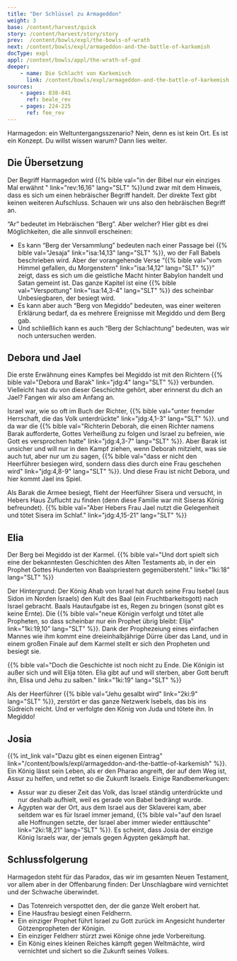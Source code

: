 ```yaml
---
title: "Der Schlüssel zu Armageddon"
weight: 3
base: /content/harvest/quick
story: /content/harvest/story/story
prev:  /content/bowls/expl/the-bowls-of-wrath
next: /content/bowls/expl/armageddon-and-the-battle-of-karkemish
docType: expl
appl: /content/bowls/appl/the-wrath-of-god
deeper:
    - name: Die Schlacht von Karkemisch
      link: /content/bowls/expl/armageddon-and-the-battle-of-karkemish
sources: 
    - pages: 838-841
      ref: beale_rev
    - pages: 224-225
      ref: fee_rev
---
```


Harmagedon: ein Weltuntergangsszenario? Nein, denn es ist kein Ort. Es ist ein Konzept. Du willst wissen warum? Dann lies weiter.

## Die Übersetzung

<a name="8763"></a>
Der Begriff Harmagedon wird {{% bible val="in der Bibel nur ein einziges Mal erwähnt " link="rev:16,16" lang="SLT" %}}und zwar mit dem Hinweis, dass es sich um einen hebräischer Begriff handelt. Der direkte Text gibt keinen weiteren Aufschluss. Schauen wir uns also den hebräischen Begriff an.

“Ar” bedeutet im Hebräischen “Berg”. Aber welcher? Hier gibt es drei Möglichkeiten, die alle sinnvoll erscheinen:

- Es kann “Berg der Versammlung” bedeuten nach einer Passage bei {{% bible val="Jesaja" link="isa:14,13" lang="SLT" %}}, wo der Fall Babels beschrieben wird. Aber der vorangehende Verse “{{% bible val="vom Himmel gefallen, du Morgenstern" link="isa:14,12" lang="SLT" %}}” zeigt, dass es sich um die geistliche Macht hinter Babylon handelt und Satan gemeint ist. Das ganze Kapitel ist eine {{% bible val="Verspottung" link="isa:14,3-4" lang="SLT" %}} des scheinbar Unbesiegbaren, der besiegt wird.
- Es kann aber auch “Berg von Megiddo” bedeuten, was einer weiteren Erklärung bedarf, da es mehrere Ereignisse mit Megiddo und dem Berg gab.
- Und schließlich kann es auch “Berg der Schlachtung” bedeuten, was wir noch untersuchen werden.

## Debora und Jael

<a name="adae"></a>
Die erste Erwähnung eines Kampfes bei Megiddo ist mit den Richtern {{% bible val="Debora und Barak" link="jdg:4" lang="SLT" %}} verbunden. Vielleicht hast du von dieser Geschichte gehört, aber erinnerst du dich an Jael? Fangen wir also am Anfang an.

Israel war, wie so oft im Buch der Richter, {{% bible val="unter fremder Herrschaft, die das Volk unterdrückte" link="jdg:4,1-3" lang="SLT" %}}. und da war die {{% bible val="Richterin Deborah, die einen Richter namens Barak aufforderte, Gottes Verheißung zu folgen und Israel zu befreien, wie Gott es versprochen hatte" link="jdg:4,3-7" lang="SLT" %}}. Aber Barak ist unsicher und will nur in den Kampf ziehen, wenn Deborah mitzieht, was sie auch tut, aber nur um zu sagen, {{% bible val="dass er nicht den Heerführer besiegen wird, sondern dass dies durch eine Frau geschehen wird" link="jdg:4,8-9" lang="SLT" %}}. Und diese Frau ist nicht Debora, und hier kommt Jael ins Spiel.

Als Barak die Armee besiegt, flieht der Heerführer Sisera und versucht, in Hebers Haus Zuflucht zu finden (denn diese Familie war mit Siseras König befreundet). {{% bible val="Aber Hebers Frau Jael nutzt die Gelegenheit und tötet Sisera im Schlaf." link="jdg:4,15-21" lang="SLT" %}}

## Elia

<a name="5f7a"></a>
Der Berg bei Megiddo ist der Karmel. {{% bible val="Und dort spielt sich eine der bekanntesten Geschichten des Alten Testaments ab, in der ein Prophet Gottes Hunderten von Baalspriestern gegenübersteht." link="1ki:18" lang="SLT" %}}

Der Hintergrund: Der König Ahab von Israel hat durch seine Frau Isebel (aus Sidon im Norden Israels) den Kult des Baal (ein Fruchtbarkeitsgott) nach Israel gebracht. Baals Hautaufgabe ist es, Regen zu bringen (sonst gibt es keine Ernte). Die {{% bible val="neue Königin verfolgt und tötet alle Propheten, so dass scheinbar nur ein Prophet übrig bleibt: Elija" link="1ki:19,10" lang="SLT" %}}. Dank der Prophezeiung eines einfachen Mannes wie ihm kommt eine dreieinhalbjährige Dürre über das Land, und in einem großen Finale auf dem Karmel stellt er sich den Propheten und besiegt sie.

{{% bible val="Doch die Geschichte ist noch nicht zu Ende. Die Königin ist außer sich und will Elija töten. Elia gibt auf und will sterben, aber Gott beruft ihn, Elisa und Jehu zu salben." link="1ki:19" lang="SLT" %}}

Als der Heerführer {{% bible val="Jehu gesalbt wird" link="2ki:9" lang="SLT" %}}, zerstört er das ganze Netzwerk Isebels, das bis ins Südreich reicht. Und er verfolgte den König von Juda und tötete ihn. In Megiddo!

## Josia

<a name="2a48"></a>
{{% int_link val="Dazu gibt es einen eigenen Eintrag" link="/content/bowls/expl/armageddon-and-the-battle-of-karkemish" %}}. Ein König lässt sein Leben, als er den Pharao angreift, der auf dem Weg ist, Assur zu helfen, und rettet so die Zukunft Israels. Einige Randbemerkungen:

- Assur war zu dieser Zeit das Volk, das Israel ständig unterdrückte und nur deshalb aufhielt, weil es gerade von Babel bedrängt wurde.
- Ägypten war der Ort, aus dem Israel aus der Sklaverei kam, aber seitdem war es für Israel immer jemand, {{% bible val="auf den Israel alle Hoffnungen setzte, der Israel aber immer wieder enttäuschte" link="2ki:18,21" lang="SLT" %}}. Es scheint, dass Josia der einzige König Israels war, der jemals gegen Ägypten gekämpft hat.

## Schlussfolgerung

<a name="6c2d"></a>
Harmagedon steht für das Paradox, das wir im gesamten Neuen Testament, vor allem aber in der Offenbarung finden: Der Unschlagbare wird vernichtet und der Schwache überwindet.

- Das Totenreich verspottet den, der die ganze Welt erobert hat.
- Eine Hausfrau besiegt einen Feldherrn.
- Ein einziger Prophet führt Israel zu Gott zurück im Angesicht hunderter Götzenpropheten der Königin.
- Ein einziger Feldherr stürzt zwei Könige ohne jede Vorbereitung.
- Ein König eines kleinen Reiches kämpft gegen Weltmächte, wird vernichtet und sichert so die Zukunft seines Volkes.
